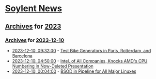 # [Soylent News](../../../README.md)

## [Archives](../../index.md) for [2023](../index.md)

### [Archives](../../index.md) for [2023-12-10](index.md)

* [2023-12-10, 09:32:00](https://soylentnews.org/article.pl?sid=23/12/09/0413213&from=rss) - [Test Bike Generators in Paris, Rotterdam, and Barcelona](https://soylentnews.org/article.pl?sid=23/12/09/0413213&from=rss)
* [2023-12-10, 04:50:00](https://soylentnews.org/article.pl?sid=23/12/09/0351211&from=rss) - [Intel, of All Companies, Knocks AMD's CPU Numbering in Now-Deleted Presentation](https://soylentnews.org/article.pl?sid=23/12/09/0351211&from=rss)
* [2023-12-10, 00:04:00](https://soylentnews.org/article.pl?sid=23/12/09/0347224&from=rss) - [BSOD in Pipeline for All Major Linuxes](https://soylentnews.org/article.pl?sid=23/12/09/0347224&from=rss)
